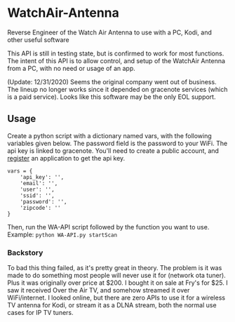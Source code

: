 # WatchAir-Antenna
Reverse Engineer of the Watch Air Antenna to use with a PC, Kodi, and other useful software

This API is still in testing state, but is confirmed to work for most functions.
The intent of this API is to allow control, and setup of the WatchAir Antenna from a PC, with no need or usage of an app.

(Update: 12/31/2020) Seems the original company went out of business. The lineup no longer works since it depended on gracenote services (which is a paid service). Looks like this software may be the only EOL support.

## Usage
Create a python script with a dictionary named vars, with the following variables given below. The password field is the password to your WiFi. The api key is linked to gracenote. You'll need to create a public account, and [register](https://developer.tmsapi.com) an application to get the api key.
```
vars = {
    'api_key': '',
    'email': '',
    'user': '',
    'ssid': '',
    'password': '',
    'zipcode': ''
}
```
Then, run the WA-API script followed by the function you want to use.
Example:
`python WA-API.py startScan`

### Backstory
To bad this thing failed, as it's pretty great in theory.
The problem is it was made to do something most people will never use it for (network ota tuner). Plus it was originally over price at $200. I bought it on sale at Fry's for $25.
I saw it received Over the Air TV, and somehow streamed it over WiFi/internet. I looked online, but there are zero APIs to use it for a wireless TV antenna for Kodi, or stream it as a DLNA stream, both the normal use cases for IP TV tuners.